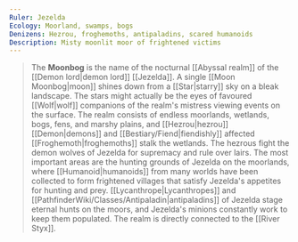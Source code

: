 ```yaml
---
Ruler: Jezelda
Ecology: Moorland, swamps, bogs
Denizens: Hezrou, froghemoths, antipaladins, scared humanoids
Description: Misty moonlit moor of frightened victims
---
```


> The **Moonbog** is the name of the nocturnal [[Abyssal realm]] of the [[Demon lord|demon lord]] [[Jezelda]]. A single [[Moon Moonbog|moon]] shines down from a [[Star|starry]] sky on a bleak landscape. The stars might actually be the eyes of favoured [[Wolf|wolf]] companions of the realm's mistress viewing events on the surface.
> The realm consists of endless moorlands, wetlands, bogs, fens, and marshy plains, and [[Hezrou|hezrou]] [[Demon|demons]] and [[Bestiary/Fiend|fiendishly]] affected [[Froghemoth|froghemoths]] stalk the wetlands. The hezrous fight the demon wolves of Jezelda for supremacy and rule over lairs. The most important areas are the hunting grounds of Jezelda on the moorlands, where [[Humanoid|humanoids]] from many worlds have been collected to form frightened villages that satisfy Jezelda's appetites for hunting and prey. [[Lycanthrope|Lycanthropes]] and [[PathfinderWiki/Classes/Antipaladin|antipaladins]] of Jezelda stage eternal hunts on the moors, and Jezelda's minions constantly work to keep them populated.
> The realm is directly connected to the [[River Styx]].








